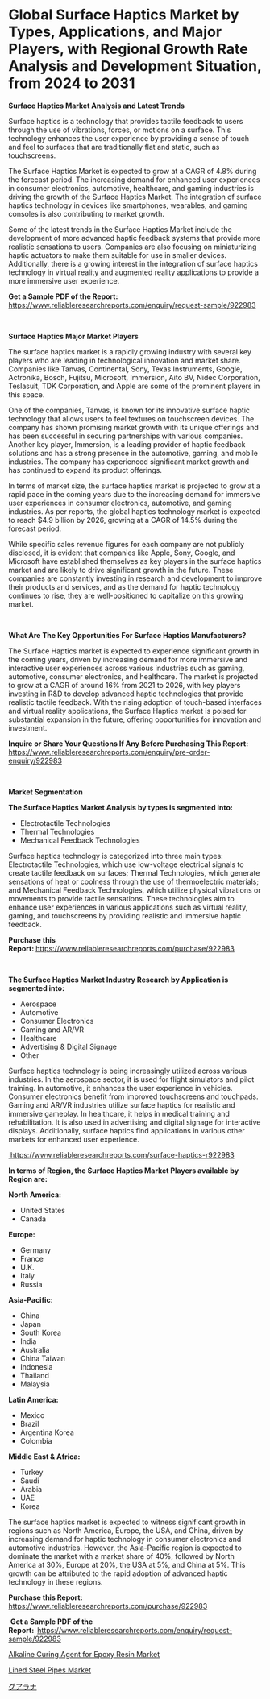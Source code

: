 <p><h1>Global Surface Haptics Market by Types, Applications, and Major Players, with Regional Growth Rate Analysis and Development Situation, from 2024 to 2031</h1></p><p><strong>Surface Haptics Market Analysis and Latest Trends</strong></p>
<p><p>Surface haptics is a technology that provides tactile feedback to users through the use of vibrations, forces, or motions on a surface. This technology enhances the user experience by providing a sense of touch and feel to surfaces that are traditionally flat and static, such as touchscreens.</p><p>The Surface Haptics Market is expected to grow at a CAGR of 4.8% during the forecast period. The increasing demand for enhanced user experiences in consumer electronics, automotive, healthcare, and gaming industries is driving the growth of the Surface Haptics Market. The integration of surface haptics technology in devices like smartphones, wearables, and gaming consoles is also contributing to market growth.</p><p>Some of the latest trends in the Surface Haptics Market include the development of more advanced haptic feedback systems that provide more realistic sensations to users. Companies are also focusing on miniaturizing haptic actuators to make them suitable for use in smaller devices. Additionally, there is a growing interest in the integration of surface haptics technology in virtual reality and augmented reality applications to provide a more immersive user experience.</p></p>
<p><strong>Get a Sample PDF of the Report:&nbsp;</strong> <a href="https://www.reliableresearchreports.com/enquiry/request-sample/922983">https://www.reliableresearchreports.com/enquiry/request-sample/922983</a></p>
<p>&nbsp;</p>
<p><strong>Surface Haptics Major Market Players</strong></p>
<p><p>The surface haptics market is a rapidly growing industry with several key players who are leading in technological innovation and market share. Companies like Tanvas, Continental, Sony, Texas Instruments, Google, Actronika, Bosch, Fujitsu, Microsoft, Immersion, Aito BV, Nidec Corporation, Teslasuit, TDK Corporation, and Apple are some of the prominent players in this space.</p><p>One of the companies, Tanvas, is known for its innovative surface haptic technology that allows users to feel textures on touchscreen devices. The company has shown promising market growth with its unique offerings and has been successful in securing partnerships with various companies. Another key player, Immersion, is a leading provider of haptic feedback solutions and has a strong presence in the automotive, gaming, and mobile industries. The company has experienced significant market growth and has continued to expand its product offerings.</p><p>In terms of market size, the surface haptics market is projected to grow at a rapid pace in the coming years due to the increasing demand for immersive user experiences in consumer electronics, automotive, and gaming industries. As per reports, the global haptics technology market is expected to reach $4.9 billion by 2026, growing at a CAGR of 14.5% during the forecast period.</p><p>While specific sales revenue figures for each company are not publicly disclosed, it is evident that companies like Apple, Sony, Google, and Microsoft have established themselves as key players in the surface haptics market and are likely to drive significant growth in the future. These companies are constantly investing in research and development to improve their products and services, and as the demand for haptic technology continues to rise, they are well-positioned to capitalize on this growing market.</p></p>
<p>&nbsp;</p>
<p><strong>What Are The Key Opportunities For Surface Haptics Manufacturers?</strong></p>
<p><p>The Surface Haptics market is expected to experience significant growth in the coming years, driven by increasing demand for more immersive and interactive user experiences across various industries such as gaming, automotive, consumer electronics, and healthcare. The market is projected to grow at a CAGR of around 16% from 2021 to 2026, with key players investing in R&D to develop advanced haptic technologies that provide realistic tactile feedback. With the rising adoption of touch-based interfaces and virtual reality applications, the Surface Haptics market is poised for substantial expansion in the future, offering opportunities for innovation and investment.</p></p>
<p><strong>Inquire or Share Your Questions If Any Before Purchasing This Report:</strong> <a href="https://www.reliableresearchreports.com/enquiry/pre-order-enquiry/922983">https://www.reliableresearchreports.com/enquiry/pre-order-enquiry/922983</a></p>
<p>&nbsp;</p>
<p><strong>Market Segmentation</strong></p>
<p><strong>The Surface Haptics Market Analysis by types is segmented into:</strong></p>
<p><ul><li>Electrotactile Technologies</li><li>Thermal Technologies</li><li>Mechanical Feedback Technologies</li></ul></p>
<p><p>Surface haptics technology is categorized into three main types: Electrotactile Technologies, which use low-voltage electrical signals to create tactile feedback on surfaces; Thermal Technologies, which generate sensations of heat or coolness through the use of thermoelectric materials; and Mechanical Feedback Technologies, which utilize physical vibrations or movements to provide tactile sensations. These technologies aim to enhance user experiences in various applications such as virtual reality, gaming, and touchscreens by providing realistic and immersive haptic feedback.</p></p>
<p><strong>Purchase this Report:&nbsp;</strong><a href="https://www.reliableresearchreports.com/purchase/922983">https://www.reliableresearchreports.com/purchase/922983</a></p>
<p>&nbsp;</p>
<p><strong>The Surface Haptics Market Industry Research by Application is segmented into:</strong></p>
<p><ul><li>Aerospace</li><li>Automotive</li><li>Consumer Electronics</li><li>Gaming and AR/VR</li><li>Healthcare</li><li>Advertising & Digital Signage</li><li>Other</li></ul></p>
<p><p>Surface haptics technology is being increasingly utilized across various industries. In the aerospace sector, it is used for flight simulators and pilot training. In automotive, it enhances the user experience in vehicles. Consumer electronics benefit from improved touchscreens and touchpads. Gaming and AR/VR industries utilize surface haptics for realistic and immersive gameplay. In healthcare, it helps in medical training and rehabilitation. It is also used in advertising and digital signage for interactive displays. Additionally, surface haptics find applications in various other markets for enhanced user experience.</p></p>
<p><a href="https://www.reliableresearchreports.com/surface-haptics-r922983">&nbsp;https://www.reliableresearchreports.com/surface-haptics-r922983</a></p>
<p><strong>In terms of Region, the Surface Haptics Market Players available by Region are:</strong></p>
<p>
    <p> <strong> North America: </strong>
        <ul>
            <li>United States</li>
            <li>Canada</li>
        </ul>
        </p> 
    <p> <strong> Europe: </strong>
        <ul>
            <li>Germany</li>
            <li>France</li>
            <li>U.K.</li>
            <li>Italy</li>
            <li>Russia</li>
        </ul>
        </p> 
    <p> <strong> Asia-Pacific: </strong>
        <ul>
            <li>China</li>
            <li>Japan</li>
            <li>South Korea</li>
            <li>India</li>
            <li>Australia</li>
            <li>China Taiwan</li>
            <li>Indonesia</li>
            <li>Thailand</li>
            <li>Malaysia</li>
        </ul>
        </p> 
    <p> <strong> Latin America: </strong>
        <ul>
            <li>Mexico</li>
            <li>Brazil</li>
            <li>Argentina Korea</li>
            <li>Colombia</li>
        </ul>
        </p> 
    <p> <strong> Middle East & Africa: </strong>
        <ul>
            <li>Turkey</li>
            <li>Saudi</li>
            <li>Arabia</li>
            <li>UAE</li>
            <li>Korea</li>
        </ul>
    </p>
    </p>
<p><p>The surface haptics market is expected to witness significant growth in regions such as North America, Europe, the USA, and China, driven by increasing demand for haptic technology in consumer electronics and automotive industries. However, the Asia-Pacific region is expected to dominate the market with a market share of 40%, followed by North America at 30%, Europe at 20%, the USA at 5%, and China at 5%. This growth can be attributed to the rapid adoption of advanced haptic technology in these regions.</p></p>
<p><strong>Purchase this Report: </strong><a href="https://www.reliableresearchreports.com/purchase/922983">https://www.reliableresearchreports.com/purchase/922983</a></p>
<p>&nbsp;<strong>Get a Sample PDF of the Report:&nbsp;&nbsp;</strong><a href="https://www.reliableresearchreports.com/enquiry/request-sample/922983">https://www.reliableresearchreports.com/enquiry/request-sample/922983</a></p>
<p><strong></strong></p>
<p><p><a href="https://issuu.com/reportprime-2/docs/alkaline-curing-agent-for-epoxy-resin-market-size-">Alkaline Curing Agent for Epoxy Resin Market</a></p><p><a href="https://full-wildebeest-80b.notion.site/Lined-Steel-Pipes-Market-Analysis-and-Sze-Forecasted-for-period-from-2024-to-2031-7c9a2cb9278c4291b1f22300571d06d2">Lined Steel Pipes Market</a></p><p><a href="https://github.com/mathieurico66/Market-Research-Report-List-1/blob/main/953586552529.md">グアラナ</a></p></p>